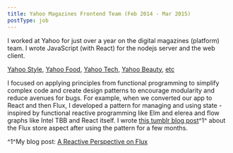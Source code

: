 ```yaml
---
title: Yahoo Magazines Frontend Team (Feb 2014 - Mar 2015)
postType: job
---
```


I worked at Yahoo for just over a year on the digital magazines (platform) team.
I wrote JavaScript (with React) for the nodejs server and the web client.

[Yahoo Style](http://www.yahoo.com/style),
[Yahoo Food](http://www.yahoo.com/food),
[Yahoo Tech](http://www.yahoo.com/tech),
[Yahoo Beauty](http://www.yahoo.com/beauty),
[etc](http://www.yahoo.com/movies)

I focused on applying principles from functional programming to simplify complex code and create design patterns to encourage modularity and reduce avenues for bugs.
For example, when we converted our app to React and then Flux, I developed a pattern for managing and using state - inspired by functional reactive programming like Elm and elerea and flow graphs like Intel TBB and React itself.
I wrote [this tumblr blog post](http://ublubu.tumblr.com/post/109544244542/a-reactive-perspective-on-flux)^1^ about the Flux store aspect after using the pattern for a few months.

^1^My blog post: [A Reactive Perspective on Flux](http://ublubu.tumblr.com/post/109544244542/a-reactive-perspective-on-flux)
